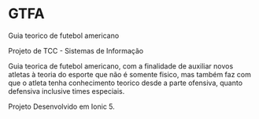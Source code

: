# GTFA
Guia teorico de futebol americano

Projeto de TCC - Sistemas de Informação

Guia teorica de futebol americano, com a finalidade de auxiliar novos atletas à teoria do esporte que não é somente fisico,
 mas também faz com que o atleta tenha conhecimento teorico desde a parte ofensiva, quanto defensiva inclusive times especiais.
 
 
 Projeto Desenvolvido em Ionic 5.
